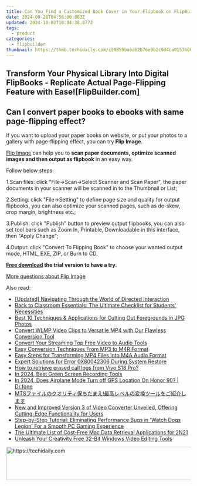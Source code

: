 ```yaml
---
title: Can You Find a Customized Book Cover in Your Flipbook on FlipBuilder.com?
date: 2024-09-26T04:56:00.863Z
updated: 2024-10-02T18:04:38.877Z
tags:
  - product
categories:
  - flipbuilder
thumbnail: https://thmb.techidaily.com/c59859baea62b76e9b2c9d4ca0153b00cb09d30878de29f39ee73ceaf892e01a.jpg
---
```


## Transform Your Physical Library Into Digital FlipBooks - Replicate Actual Page-Flipping Feature with Ease![FlipBuilder.com]

## Can I convert paper books to ebooks with same page-flipping effect?

If you want to upload your paper books on website, or put your photos to a gallery with page-flipping effect, you can try **Flip Image**. 

[Flip Image](https://tools.techidaily.com/flipbuilder/products/) can help you to **scan paper documents, optimize scanned images and then output as flipbook** in an easy way.

Follow below steps:

1.Scan files: click "File->Scan->Select Scanner and Scan Paper", the paper documents in your scanner will be scanned in to the Thumbnail or List;

2.Setting: click "File->Setting" to define page size and quality for output flipbooks, you can also optimize your scanned pages, such as de-skew, crop margin, brightness etc.;

3.Publish: click "Publish" button to preview output flipbooks, you can also set tool bars such as Zoom In, Printable, Downloadable in this interface, then "Apply Change";

4.Output: click "Convert To Flipping Book" to choose your wanted output mode, HTML, EXE, ZIP, or Burn to CD.

**[Free download](https://tools.techidaily.com/flipbuilder/products/) the trial version to have a try.** 

[More questions about Flip Image](https://tools.techidaily.com/flipbuilder/products/)

<ins class="adsbygoogle"
     style="display:block"
     data-ad-format="autorelaxed"
     data-ad-client="ca-pub-7571918770474297"
     data-ad-slot="1223367746"></ins>

<ins class="adsbygoogle"
     style="display:block"
     data-ad-client="ca-pub-7571918770474297"
     data-ad-slot="8358498916"
     data-ad-format="auto"
     data-full-width-responsive="true"></ins>

<span class="atpl-alsoreadstyle">Also read:</span>
<div><ul>
<li><a href="https://extra-support.techidaily.com/updated-navigating-through-the-world-of-directed-interaction/"><u>[Updated] Navigating Through the World of Directed Interaction</u></a></li>
<li><a href="https://win-lab.techidaily.com/back-to-classroom-essentials-the-ultimate-checklist-for-students-necessities/"><u>Back to Classroom Essentials: The Ultimate Checklist for Students' Necessities</u></a></li>
<li><a href="https://win-lab.techidaily.com/best-10-techniques-and-applications-for-cutting-out-foregrounds-in-jpg-photos/"><u>Best 10 Techniques & Applications for Cutting Out Foregrounds in JPG Photos</u></a></li>
<li><a href="https://win-lab.techidaily.com/convert-wlmp-video-clips-to-versatile-mp4-with-our-flawless-conversion-tool/"><u>Convert WLMP Video Clips to Versatile MP4 with Our Flawless Conversion Tool</u></a></li>
<li><a href="https://youtube-webster.techidaily.com/rt-your-streaming-top-free-video-to-audio-tools/"><u>Convert Your Streaming Top Free Video to Audio Tools</u></a></li>
<li><a href="https://win-lab.techidaily.com/easy-conversion-techniques-from-mp3-to-m4r-format/"><u>Easy Conversion Techniques From MP3 to M4R Format</u></a></li>
<li><a href="https://win-lab.techidaily.com/easy-steps-for-transforming-mp4-files-into-m4a-audio-format/"><u>Easy Steps for Transforming MP4 Files Into M4A Audio Format</u></a></li>
<li><a href="https://windows11.techidaily.com/expert-solutions-for-error-0x80042306-during-system-restore/"><u>Expert Solutions for Error 0X80042306 During System Restore</u></a></li>
<li><a href="https://blog-min.techidaily.com/how-to-retrieve-erased-call-logs-from-vivo-s18-pro-by-fonelab-android-recover-call-logs/"><u>How to retrieve erased call logs from Vivo S18 Pro?</u></a></li>
<li><a href="https://remote-screen-capture.techidaily.com/in-2024-best-green-screen-recording-tools/"><u>In 2024, Best Green Screen Recording Tools</u></a></li>
<li><a href="https://review-topics.techidaily.com/in-2024-does-airplane-mode-turn-off-gps-location-on-honor-90-drfone-by-drfone-virtual-android/"><u>In 2024, Does Airplane Mode Turn off GPS Location On Honor 90? | Dr.fone</u></a></li>
<li><a href="https://tech-revival.techidaily.com/1725289714476-mts/"><u>MTSファイルのクオリティ保ちたまえ!最高レベルの変換ツールをご紹介します</u></a></li>
<li><a href="https://win-lab.techidaily.com/new-and-improved-version-3-of-video-converter-unveiled-offering-cutting-edge-functionality-for-users/"><u>New and Improved Version 3 of Video Converter Unveiled, Offering Cutting-Edge Functionality for Users</u></a></li>
<li><a href="https://win-blog.techidaily.com/step-by-step-tutorial-eliminating-performance-bugs-in-watch-dogs-legion-for-a-smooth-pc-gaming-experience/"><u>Step-by-Step Tutorial: Eliminating Performance Bugs in 'Watch Dogs Legion' For a Smooth PC Gaming Experience</u></a></li>
<li><a href="https://win-lab.techidaily.com/the-ultimate-list-of-cost-free-mac-data-retrieval-applications-for-2n21/"><u>The Ultimate List of Cost-Free Mac Data Retrieval Applications for 2N21</u></a></li>
<li><a href="https://ai-vdieo-software.techidaily.com/unleash-your-creativity-free-32-bit-windows-video-editing-tools/"><u>Unleash Your Creativity Free 32-Bit Windows Video Editing Tools</u></a></li>
</ul></div>

<!-- affiliate ads begin -->
<a href="https://ephamedtechinc.pxf.io/c/5597632/2137201/26400" target="_top" id="2137201">
  <img src="//a.impactradius-go.com/display-ad/26400-2137201" border="0" alt="https://techidaily.com" width="728" height="90"/>
</a>
<img height="0" width="0" src="https://ephamedtechinc.pxf.io/i/5597632/2137201/26400" style="position:absolute;visibility:hidden;" border="0" />
<!-- affiliate ads end -->

